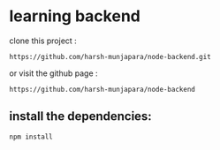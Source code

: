 # learning backend 

clone this project :
```
https://github.com/harsh-munjapara/node-backend.git
```

or visit the github page :
```
https://github.com/harsh-munjapara/node-backend
```

## install the dependencies: 
```
npm install
```

